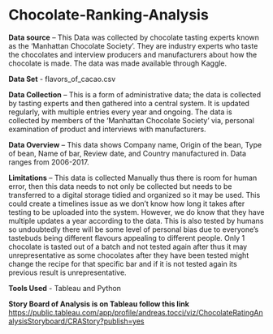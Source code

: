 # Chocolate-Ranking-Analysis
**Data source** – This Data was collected by chocolate tasting experts known as the ‘Manhattan Chocolate Society’. They are industry experts who taste the chocolates and interview producers and manufacturers about how the chocolate is made. The data was made available through Kaggle.

**Data Set** - flavors_of_cacao.csv

**Data Collection** – This is a form of administrative data; the data is collected by tasting experts and then gathered into a central system. It is updated regularly, with multiple entries every year and ongoing. The data is collected by members of the ‘Manhattan Chocolate Society’ via, personal examination of product and interviews with manufacturers.

**Data Overview** – This data shows Company name, Origin of the bean, Type of bean, Name of bar, Review date, and Country manufactured in. Data ranges from 2006-2017.

**Limitations** – This data is collected Manually thus there is room for human error, then this data needs to not only be collected but needs to be transferred to a digital storage tidied and organized so it may be used. This could create a timelines issue as we don’t know how long it takes after testing to be uploaded into the system. However, we do know that they have multiple updates a year according to the data. This is also tested by humans so undoubtedly there will be some level of personal bias due to everyone’s tastebuds being different flavours appealing to different people.
Only 1 chocolate is tasted out of a batch and not tested again after thus it may unrepresentative as some chocolates after they have been tested might change the recipe for that specific bar and if it is not tested again its previous result is unrepresentative.

**Tools Used** - Tableau and Python

**Story Board of Analysis is on Tableau follow this link**
https://public.tableau.com/app/profile/andreas.tocci/viz/ChocolateRatingAnalysisStoryboard/CRAStory?publish=yes
